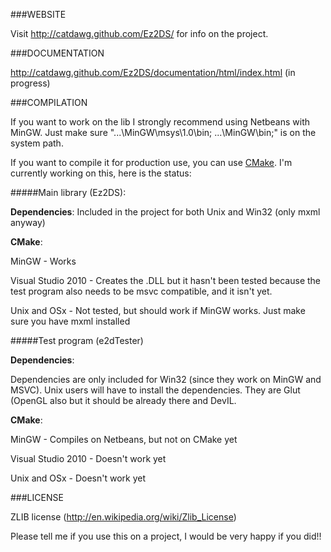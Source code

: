 ###WEBSITE

Visit http://catdawg.github.com/Ez2DS/ for info on the project.

###DOCUMENTATION

http://catdawg.github.com/Ez2DS/documentation/html/index.html (in progress)


###COMPILATION

If you want to work on the lib I strongly recommend using Netbeans with MinGW. Just make sure "...\MinGW\msys\1.0\bin; ...\MinGW\bin;" is on the system path.

If you want to compile it for production use, you can use [CMake](http://www.cmake.org/cmake/help/runningcmake.html).  I'm currently working on this, here is the status:

#####Main library (Ez2DS):

**Dependencies**:
Included in the project for both Unix and Win32 (only mxml anyway)

**CMake**:

MinGW - Works

Visual Studio 2010 - Creates the .DLL but it hasn't been tested because the test program also needs to be msvc compatible, and it isn't yet.

Unix and OSx - Not tested, but should work if MinGW works. Just make sure you have mxml installed

#####Test program (e2dTester)

**Dependencies**:

Dependencies are only included for Win32 (since they work on MinGW and MSVC). Unix users will have to install the dependencies. They are Glut (OpenGL also but it should be already there and DevIL.

**CMake**:

MinGW - Compiles on Netbeans, but not on CMake yet

Visual Studio 2010 - Doesn't work yet

Unix and OSx - Doesn't work yet


###LICENSE 

ZLIB license (http://en.wikipedia.org/wiki/Zlib_License)

Please tell me if you use this on a project, I would be very happy if you did!!


